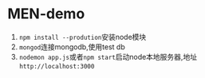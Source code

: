 # MEN-demo

1.  `npm install --prodution`安装node模块
2.  `mongod`连接mongodb,使用test db
3.  `nodemon app.js`或者`npm start`启动node本地服务器,地址`http://localhost:3000`
